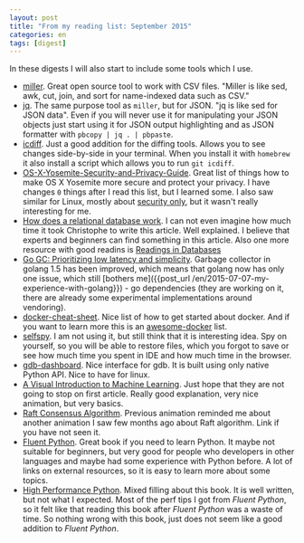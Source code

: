 ```yaml
---
layout: post
title: "From my reading list: September 2015"
categories: en
tags: [digest]
---
```


In these digests I will also start to include some tools which I use.

- [miller](http://johnkerl.org/miller/doc/). Great open source tool to work with
    CSV files. "Miller is like sed, awk, cut, join, and sort for name-indexed data such as CSV."
- [jq](https://stedolan.github.io/jq/). The same purpose tool as `miller`, but for
    JSON. "jq is like sed for JSON data". Even if you will never use it for
    manipulating your JSON objects just start using it for JSON output highlighting
    and as JSON formatter with `pbcopy | jq . | pbpaste`.
- [icdiff](https://github.com/jeffkaufman/icdiff). Just a good addition for the
    diffing tools. Allows you to see changes side-by-side in your terminal. When
    you install it with `homebrew` it also install a script which allows you to
    run `git icdiff`.
- [OS-X-Yosemite-Security-and-Privacy-Guide](https://github.com/drduh/OS-X-Yosemite-Security-and-Privacy-Guide).
    Great list of things how to make OS X Yosemite more secure and protect
    your privacy. I have changes `0` things after I read this list, but I learned
    some. I also saw similar for Linux, mostly about [security only](https://github.com/lfit/itpol/blob/master/linux-workstation-security.md),
    but it wasn't really interesting for me.
- [How does a relational database work](http://coding-geek.com/how-databases-work/).
    I can not even imagine how much time it took Christophe to write this article.
    Well explained. I believe that experts and beginners can find something in
    this article. Also one more resource with good readins is [Readings in Databases](https://github.com/rxin/db-readings)
- [Go GC: Prioritizing low latency and simplicity](https://blog.golang.org/go15gc).
    Garbage collector in golang 1.5 has been improved, which means that golang
    now has only one issue, which still [bothers me]({{post_url /en/2015-07-07-my-experience-with-golang}}) -
    go dependencies (they are working on it, there are already some experimental
    implementations around vendoring).
- [docker-cheat-sheet](https://github.com/wsargent/docker-cheat-sheet). Nice
    list of how to get started about docker. And if you want to learn more
    this is an [awesome-docker](https://github.com/veggiemonk/awesome-docker)
    list.
- [selfspy](https://github.com/gurgeh/selfspy). I am not using it, but still
    think that it is interesting idea. Spy on yourself, so you will be able to
    restore files, which you forgot to save or see how much time you spent in
    IDE and how much time in the browser.
- [gdb-dashboard](https://github.com/cyrus-and/gdb-dashboard). Nice interface
	for gdb. It is built using only native Python API. Nice to have for linux.
- [A Visual Introduction to Machine Learning](http://www.r2d3.us/visual-intro-to-machine-learning-part-1/).
    Just hope that they are not going to stop on first article. Really good explanation,
    very nice animation, but very basics.
- [Raft Consensus Algorithm](http://thesecretlivesofdata.com/raft/). Previous
    animation reminded me about another animation I saw few months ago about
    Raft algorithm. Link if you have not seen it.
- [Fluent Python](http://shop.oreilly.com/product/0636920032519.do). Great book
    if you need to learn Python. It maybe not suitable for beginners, but very
    good for people who developers in other languages and maybe had some experience
    with Python before. A lot of links on external resources, so it is easy
    to learn more about some topics.
- [High Performance Python](http://shop.oreilly.com/product/0636920028963.do).
    Mixed filling about this book. It is well written, but not what I expected.
    Most of the perf tips I got from *Fluent Python*, so it felt like that reading
    this book after *Fluent Python* was a waste of time. So nothing wrong with
    this book, just does not seem like a good addition to *Fluent Python*.
